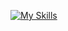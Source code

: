[![My Skills](https://skillicons.dev/icons?i=js,html,css,python,flask,docker,git,bash,aws,linux,discord,mysql)](https://skillicons.dev)
